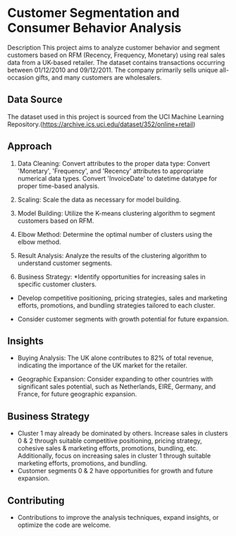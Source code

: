 
# Customer Segmentation and Consumer Behavior Analysis

Description
This project aims to analyze customer behavior and segment customers based on RFM (Recency, Frequency, Monetary) using real sales data from a UK-based retailer. The dataset contains transactions occurring between 01/12/2010 and 09/12/2011. The company primarily sells unique all-occasion gifts, and many customers are wholesalers.


## Data Source
The dataset used in this project is sourced from the UCI Machine Learning Repository.(https://archive.ics.uci.edu/dataset/352/online+retail)


## Approach
1. Data Cleaning:
Convert attributes to the proper data type:
Convert 'Monetary', 'Frequency', and 'Recency' attributes to appropriate numerical data types.
Convert 'InvoiceDate' to datetime datatype for proper time-based analysis.

2. Scaling: 
 Scale the data as necessary for model building.

3. Model Building: 
Utilize the K-means clustering algorithm to segment customers based on RFM.

4. Elbow Method: 
Determine the optimal number of clusters using the elbow method.

5. Result Analysis: 
Analyze the results of the clustering algorithm to understand customer segments.

6. Business Strategy:
*Identify opportunities for increasing sales in specific customer clusters.

* Develop competitive positioning, pricing strategies, sales and marketing efforts, promotions, and bundling strategies tailored to each cluster.

* Consider customer segments with growth potential for future expansion.
## Insights
* Buying Analysis: 
The UK alone contributes to 82% of total revenue, indicating the importance of the UK market for the retailer.

* Geographic Expansion:
 Consider expanding to other countries with significant sales potential, such as Netherlands, EIRE, Germany, and France, for future geographic expansion.
## Business Strategy
* Cluster 1 may already be dominated by others. Increase sales in clusters 0 & 2 through suitable competitive positioning, pricing strategy, cohesive sales & marketing efforts, promotions, bundling, etc. Additionally, focus on increasing sales in cluster 1 through suitable marketing efforts, promotions, and bundling.
* Customer segments 0 & 2 have opportunities for growth and future expansion.
## Contributing
* Contributions to improve the analysis techniques, expand insights, or optimize the code are welcome. 
